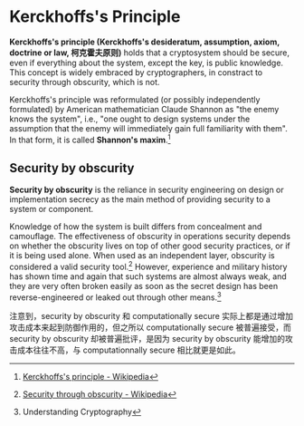 # Kerckhoffs's Principle
**Kerckhoffs's principle (Kerckhoffs's desideratum, assumption, axiom, doctrine or law, 柯克霍夫原则)** holds that a cryptosystem should be secure, even if everything about the system, except the key, is public knowledge. This concept is widely embraced by cryptographers, in constract to security through obscurity, which is not.

Kerckhoffs's principle was reformulated (or possibly independently formulated) by American mathematician Claude Shannon as "the enemy knows the system", i.e., "one ought to design systems under the assumption that the enemy will immediately gain full familiarity with them". In that form, it is called **Shannon's maxim**.[^wiki]

## Security by obscurity
**Security by obscurity** is the reliance in security engineering on design or implementation secrecy as the main method of providing security to a system or component.

Knowledge of how the system is built differs from concealment and camouflage. The effectiveness of obscurity in operations security depends on whether the obscurity lives on top of other good security practices, or if it is being used alone. When used as an independent layer, obscurity is considered a valid security tool.[^obscurity-wiki] However, experience and military history has shown time and again that such systems are almost always weak, and they are very often broken easily as soon as the secret design has been reverse-engineered or leaked out through other means.[^understand]

注意到，security by obscurity 和 computationally secure 实际上都是通过增加攻击成本来起到防御作用的，但之所以 computationally secure 被普遍接受，而 security by obscurity 却被普遍批评，是因为 security by obscurity 能增加的攻击成本往往不高，与 computationnally secure 相比就更是如此。

[^wiki]: [Kerckhoffs's principle - Wikipedia](https://en.wikipedia.org/wiki/Kerckhoffs%27s_principle)
[^obscurity-wiki]: [Security through obscurity - Wikipedia](https://en.wikipedia.org/wiki/Security_through_obscurity)
[^understand]: Understanding Cryptography